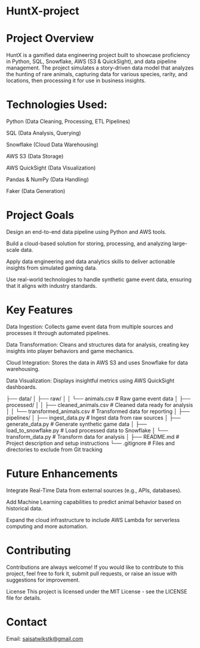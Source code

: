 # HuntX-project
# Project Overview
HuntX is a gamified data engineering project built to showcase proficiency in Python, SQL, Snowflake, AWS (S3 & QuickSight), and data pipeline management. The project simulates a story-driven data model that analyzes the hunting of rare animals, capturing data for various species, rarity, and locations, then processing it for use in business insights.

# Technologies Used:

Python (Data Cleaning, Processing, ETL Pipelines)

SQL (Data Analysis, Querying)

Snowflake (Cloud Data Warehousing)

AWS S3 (Data Storage)

AWS QuickSight (Data Visualization)

Pandas & NumPy (Data Handling)

Faker (Data Generation)

# Project Goals
Design an end-to-end data pipeline using Python and AWS tools.

Build a cloud-based solution for storing, processing, and analyzing large-scale data.

Apply data engineering and data analytics skills to deliver actionable insights from simulated gaming data.

Use real-world technologies to handle synthetic game event data, ensuring that it aligns with industry standards.

# Key Features
Data Ingestion: Collects game event data from multiple sources and processes it through automated pipelines.

Data Transformation: Cleans and structures data for analysis, creating key insights into player behaviors and game mechanics.

Cloud Integration: Stores the data in AWS S3 and uses Snowflake for data warehousing.

Data Visualization: Displays insightful metrics using AWS QuickSight dashboards.


├── data/
│   ├── raw/
│   │   └── animals.csv      # Raw game event data
│   ├── processed/
│   │   ├── cleaned_animals.csv  # Cleaned data ready for analysis
│   │   └── transformed_animals.csv  # Transformed data for reporting
│
├── pipelines/
│   ├── ingest_data.py        # Ingest data from raw sources
│   ├── generate_data.py      # Generate synthetic game data
│   ├── load_to_snowflake.py  # Load processed data to Snowflake
│   └── transform_data.py     # Transform data for analysis
│
├── README.md                 # Project description and setup instructions
└── .gitignore                # Files and directories to exclude from Git tracking


# Future Enhancements
Integrate Real-Time Data from external sources (e.g., APIs, databases).

Add Machine Learning capabilities to predict animal behavior based on historical data.

Expand the cloud infrastructure to include AWS Lambda for serverless computing and more automation.

# Contributing
Contributions are always welcome! If you would like to contribute to this project, feel free to fork it, submit pull requests, or raise an issue with suggestions for improvement.

License
This project is licensed under the MIT License - see the LICENSE file for details.

# Contact
Email: saisatwikstk@gmail.com











